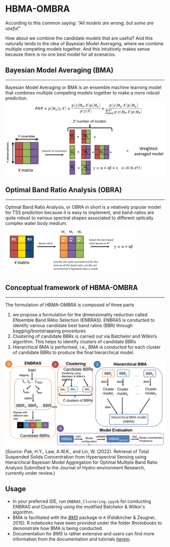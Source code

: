 # HBMA-OMBRA

According to this common saying: *“All models are wrong, but some are useful”* 

How about we combine the candidate models that are useful? And this naturally lends to the idea of Bayesian Model Averaging, where we combine multiple competing models together. And this intuitively makes sense because there is no one best model for all scenarios.


## Bayesian Model Averaging (BMA)
---

Bayesian Model Averaging or BMA is an ensemble machine learning model that combines multiple competing models together to make a more robust prediction. 
![BMA](images\BMA.jpg)
## Optimal Band Ratio Analysis (OBRA)
---
Optimal Band Ratio Analysis, or OBRA in short is a relatively popular model for TSS prediction because it is easy to implement, and band-ratios are quite robust to various spectral shapes associated to different optically complex water body medium.
![OBRA](images\OBRA.jpg)

## Conceptual framework of HBMA-OMBRA
---

The formulation of HBMA-OMBRA is composed of three parts
1. we propose a formulation for the dimensionality reduction called ENsemble Band RAtio Selection (ENBRAS). ENBRAS is conducted to identify various candidate best band ratios (BBR) through bagging/bootstrapping procedures
2. Clustering of candidate BBRs is carried out via Batchelor and Wilkin’s algorithm. This helps to identify clusters of candidate BBRs
3. Hierarchical BMA is performed, i.e., BMA is conducted for each cluster of candidate BBRs to produce the final hierarchical model. 

![image](images\conceptual_framework.jpg)
(*Source*: Pak, H.Y., Law, A.W.K., and Lin, W. (2022). Retrieval of Total Suspended Solids Concentration from Hyperspectral Sensing using Hierarchical Bayesian Model Aggregation for Optimal Multiple Band Ratio Analysis Submitted to the Journal of Hydro-environment Research, currently under review.)

## Usage
+ In your preferred IDE, run `ENBRAS_Clustering.ipynb` for conducting ENBRAS and Clustering using the modified Batchelor & Wilkin's algorithm.
+ BMA is facilitated with the [*BMS*](https://cran.r-project.org/src/contrib/Archive/BMS/) package in `R` (Feldkircher & Zeugner, 2015). R notebooks have been provided under the folder *Rnotebooks* to demonstrate how BMA is being conducted.
+ Documentation for *BMS* is rather extensive and users can find more information from the documentation and tutorials [herein](http://bms.zeugner.eu/).
